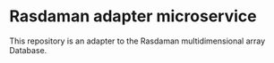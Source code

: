 # Rasdaman adapter microservice

This repository is an adapter to the Rasdaman multidimensional array Database.
